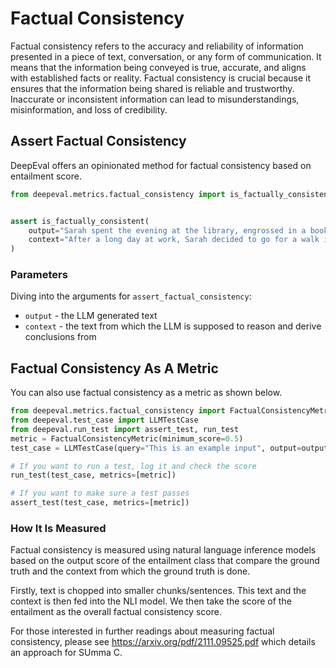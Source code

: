 # Factual Consistency

Factual consistency refers to the accuracy and reliability of information presented in a piece of text, conversation, or any form of communication. It means that the information being conveyed is true, accurate, and aligns with established facts or reality. Factual consistency is crucial because it ensures that the information being shared is reliable and trustworthy. Inaccurate or inconsistent information can lead to misunderstandings, misinformation, and loss of credibility.

## Assert Factual Consistency

DeepEval offers an opinionated method for factual consistency based on entailment score.

```python
from deepeval.metrics.factual_consistency import is_factually_consistent


assert is_factually_consistent(
    output="Sarah spent the evening at the library, engrossed in a book.",
    context="After a long day at work, Sarah decided to go for a walk in the park to unwind. She put on her sneakers and grabbed her headphones before heading out. As she strolled along the path, she noticed families having picnics, children playing on the playground, and ducks swimming in the pond."
)
```

### Parameters

Diving into the arguments for `assert_factual_consistency`:

- `output` - the LLM generated text
- `context` - the text from which the LLM is supposed to reason and derive conclusions from

## Factual Consistency As A Metric

You can also use factual consistency as a metric as shown below.

```python
from deepeval.metrics.factual_consistency import FactualConsistencyMetric
from deepeval.test_case import LLMTestCase
from deepeval.run_test import assert_test, run_test
metric = FactualConsistencyMetric(minimum_score=0.5)
test_case = LLMTestCase(query="This is an example input", output=output, context=context)

# If you want to run a test, log it and check the score
run_test(test_case, metrics=[metric])

# If you want to make sure a test passes
assert_test(test_case, metrics=[metric])
```

### How It Is Measured

Factual consistency is measured using natural language inference models based on the output score of the entailment class that compare the ground truth and the context from which the ground truth is done.

Firstly, text is chopped into smaller chunks/sentences. This text and the context is then fed into the NLI model. We then take the score of the entailment as the overall factual consistency score.

For those interested in further readings about measuring factual consistency, please see https://arxiv.org/pdf/2111.09525.pdf which details an approach for SUmma C.
